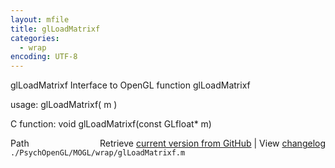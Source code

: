 ```yaml
---
layout: mfile
title: glLoadMatrixf
categories:
  - wrap
encoding: UTF-8
---
```


glLoadMatrixf  Interface to OpenGL function glLoadMatrixf

usage:  glLoadMatrixf\( m \)

C function:  void glLoadMatrixf\(const GLfloat\* m\)


<div class="code_header" style="text-align:right;">
  <span style="float:left;">Path&nbsp;&nbsp;</span> <span class="counter">Retrieve <a href=
  "https://raw.github.com/Psychtoolbox-3/Psychtoolbox-3/beta/./PsychOpenGL/MOGL/wrap/glLoadMatrixf.m">current version from GitHub</a> | View <a href=
  "https://github.com/Psychtoolbox-3/Psychtoolbox-3/commits/beta/./PsychOpenGL/MOGL/wrap/glLoadMatrixf.m">changelog</a></span>
</div>
<div class="code">
  <code>./PsychOpenGL/MOGL/wrap/glLoadMatrixf.m</code>
</div>
